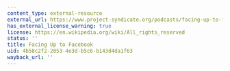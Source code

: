 ```yaml
---
content_type: external-resource
external_url: https://www.project-syndicate.org/podcasts/facing-up-to-facebook
has_external_license_warning: true
license: https://en.wikipedia.org/wiki/All_rights_reserved
status: ''
title: Facing Up to Facebook
uid: 4b58c2f2-2053-4e3d-b5c6-b143d4da1f63
wayback_url: ''
---
```

